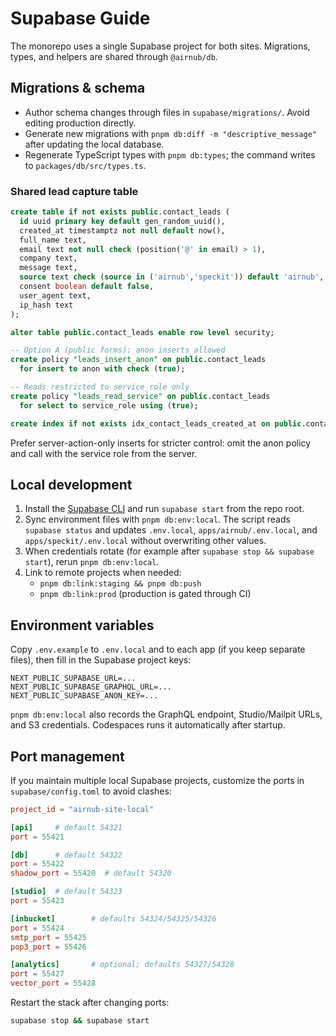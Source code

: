 # Supabase Guide

The monorepo uses a single Supabase project for both sites. Migrations, types, and helpers are shared through `@airnub/db`.

## Migrations & schema

- Author schema changes through files in `supabase/migrations/`. Avoid editing production directly.
- Generate new migrations with `pnpm db:diff -m "descriptive_message"` after updating the local database.
- Regenerate TypeScript types with `pnpm db:types`; the command writes to `packages/db/src/types.ts`.

### Shared lead capture table

```sql
create table if not exists public.contact_leads (
  id uuid primary key default gen_random_uuid(),
  created_at timestamptz not null default now(),
  full_name text,
  email text not null check (position('@' in email) > 1),
  company text,
  message text,
  source text check (source in ('airnub','speckit')) default 'airnub',
  consent boolean default false,
  user_agent text,
  ip_hash text
);

alter table public.contact_leads enable row level security;

-- Option A (public forms): anon inserts allowed
create policy "leads_insert_anon" on public.contact_leads
  for insert to anon with check (true);

-- Reads restricted to service_role only
create policy "leads_read_service" on public.contact_leads
  for select to service_role using (true);

create index if not exists idx_contact_leads_created_at on public.contact_leads (created_at desc);
```

Prefer server-action-only inserts for stricter control: omit the anon policy and call with the service role from the server.

## Local development

1. Install the [Supabase CLI](https://supabase.com/docs/guides/cli) and run `supabase start` from the repo root.
2. Sync environment files with `pnpm db:env:local`. The script reads `supabase status` and updates `.env.local`, `apps/airnub/.env.local`, and `apps/speckit/.env.local` without overwriting other values.
3. When credentials rotate (for example after `supabase stop && supabase start`), rerun `pnpm db:env:local`.
4. Link to remote projects when needed:
   - `pnpm db:link:staging && pnpm db:push`
   - `pnpm db:link:prod` (production is gated through CI)

## Environment variables

Copy `.env.example` to `.env.local` and to each app (if you keep separate files), then fill in the Supabase project keys:

```env
NEXT_PUBLIC_SUPABASE_URL=...
NEXT_PUBLIC_SUPABASE_GRAPHQL_URL=...
NEXT_PUBLIC_SUPABASE_ANON_KEY=...
```

`pnpm db:env:local` also records the GraphQL endpoint, Studio/Mailpit URLs, and S3 credentials. Codespaces runs it automatically after startup.

## Port management

If you maintain multiple local Supabase projects, customize the ports in `supabase/config.toml` to avoid clashes:

```toml
project_id = "airnub-site-local"

[api]     # default 54321
port = 55421

[db]      # default 54322
port = 55422
shadow_port = 55420  # default 54320

[studio]  # default 54323
port = 55423

[inbucket]        # defaults 54324/54325/54326
port = 55424
smtp_port = 55425
pop3_port = 55426

[analytics]       # optional; defaults 54327/54328
port = 55427
vector_port = 55428
```

Restart the stack after changing ports:

```bash
supabase stop && supabase start
```
